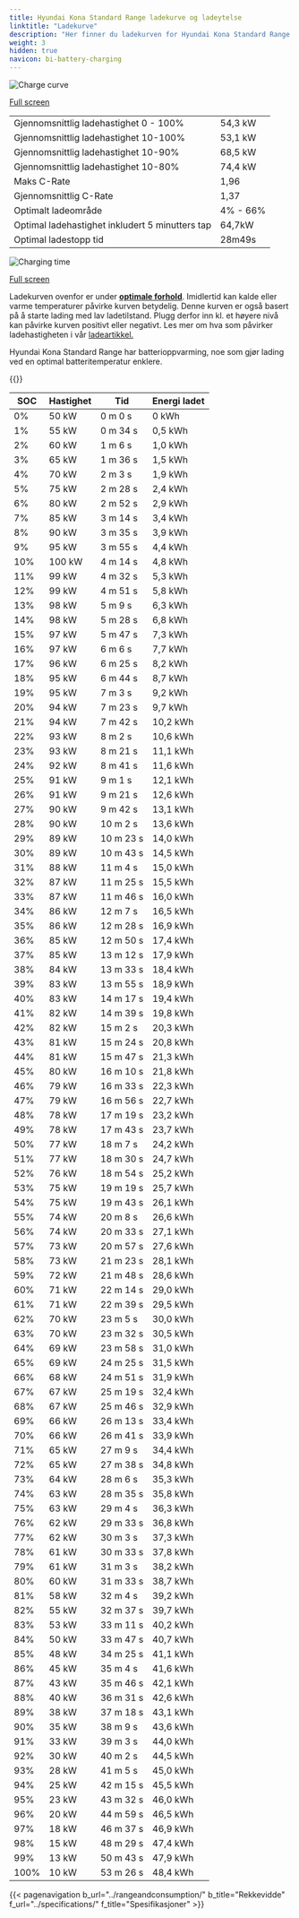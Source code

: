 ```yaml
---
title: Hyundai Kona Standard Range ladekurve og ladeytelse
linktitle: "Ladekurve"
description: "Her finner du ladekurven for Hyundai Kona Standard Range."
weight: 3
hidden: true
navicon: bi-battery-charging
---
```

<!-- markdownlint-disable MD033 -->
<img src="/images/models/hyundai/kona/kona_standard_range/chargingcurve.svg" alt="Charge curve" class="img-fluid">

[Full screen](/images/models/hyundai/kona/kona_standard_range/chargingcurve.svg)


<table class="table table-striped border">
<tbody>
<tr>
<td>Gjennomsnittlig ladehastighet 0 - 100%</td><td>54,3 kW</td>
</tr>
<tr>
<td>Gjennomsnittlig ladehastighet 10-100%</td><td>53,1 kW</td>
</tr>
<tr>
<td>Gjennomsnittlig ladehastighet 10-90%</td><td>68,5 kW</td>
</tr>
<tr>
<td>Gjennomsnittlig ladehastighet 10-80%</td><td>74,4 kW</td>
</tr>
<tr>
<td>Maks C-Rate</td><td>1,96</td>
</tr>
<tr>
<td>Gjennomsnittlig C-Rate</td><td>1,37</td>
</tr>
<tr>
<td>Optimalt ladeområde</td><td>4% - 66%</td>
</tr>
<tr>
<td>Optimal ladehastighet inkludert 5 minutters tap</td><td>64,7kW</td>
</tr>
<tr>
<td>Optimal ladestopp tid</td><td>28m49s</td>
</tr>
</tbody>
</table>
<img src="/images/models/hyundai/kona/kona_standard_range/chargingtime.svg" alt="Charging time" class="img-fluid">

[Full screen](/images/models/hyundai/kona/kona_standard_range/chargingtime.svg)


Ladekurven ovenfor er under **[optimale forhold](../../../../../technology/battery/charging/#temperatur)**. Imidlertid kan kalde eller varme temperaturer påvirke kurven betydelig. Denne kurven er også basert på å starte lading med lav ladetilstand. Plugg derfor inn kl. et høyere nivå kan påvirke kurven positivt eller negativt. Les mer om hva som påvirker ladehastigheten i vår [ladeartikkel.](../../../../../technology/battery/charging/)


Hyundai Kona Standard Range har batterioppvarming, noe som gjør lading ved en optimal batteritemperatur enklere.


{{<evkxdisplayaddarticle />}}
<table class="table table-striped border">
<thead>
<tr><th>SOC</th><th>Hastighet</th><th>Tid</th><th>Energi ladet</th></tr>
</thead>
<tbody>
<tr>
<td>0%</td><td>50 kW</td><td> 0 m 0 s </td><td>0 kWh </td>
</tr>
<tr>
<td>1%</td><td>55 kW</td><td> 0 m 34 s </td><td>0,5 kWh </td>
</tr>
<tr>
<td>2%</td><td>60 kW</td><td> 1 m 6 s </td><td>1,0 kWh </td>
</tr>
<tr>
<td>3%</td><td>65 kW</td><td> 1 m 36 s </td><td>1,5 kWh </td>
</tr>
<tr>
<td>4%</td><td>70 kW</td><td> 2 m 3 s </td><td>1,9 kWh </td>
</tr>
<tr>
<td>5%</td><td>75 kW</td><td> 2 m 28 s </td><td>2,4 kWh </td>
</tr>
<tr>
<td>6%</td><td>80 kW</td><td> 2 m 52 s </td><td>2,9 kWh </td>
</tr>
<tr>
<td>7%</td><td>85 kW</td><td> 3 m 14 s </td><td>3,4 kWh </td>
</tr>
<tr>
<td>8%</td><td>90 kW</td><td> 3 m 35 s </td><td>3,9 kWh </td>
</tr>
<tr>
<td>9%</td><td>95 kW</td><td> 3 m 55 s </td><td>4,4 kWh </td>
</tr>
<tr>
<td>10%</td><td>100 kW</td><td> 4 m 14 s </td><td>4,8 kWh </td>
</tr>
<tr>
<td>11%</td><td>99 kW</td><td> 4 m 32 s </td><td>5,3 kWh </td>
</tr>
<tr>
<td>12%</td><td>99 kW</td><td> 4 m 51 s </td><td>5,8 kWh </td>
</tr>
<tr>
<td>13%</td><td>98 kW</td><td> 5 m 9 s </td><td>6,3 kWh </td>
</tr>
<tr>
<td>14%</td><td>98 kW</td><td> 5 m 28 s </td><td>6,8 kWh </td>
</tr>
<tr>
<td>15%</td><td>97 kW</td><td> 5 m 47 s </td><td>7,3 kWh </td>
</tr>
<tr>
<td>16%</td><td>97 kW</td><td> 6 m 6 s </td><td>7,7 kWh </td>
</tr>
<tr>
<td>17%</td><td>96 kW</td><td> 6 m 25 s </td><td>8,2 kWh </td>
</tr>
<tr>
<td>18%</td><td>95 kW</td><td> 6 m 44 s </td><td>8,7 kWh </td>
</tr>
<tr>
<td>19%</td><td>95 kW</td><td> 7 m 3 s </td><td>9,2 kWh </td>
</tr>
<tr>
<td>20%</td><td>94 kW</td><td> 7 m 23 s </td><td>9,7 kWh </td>
</tr>
<tr>
<td>21%</td><td>94 kW</td><td> 7 m 42 s </td><td>10,2 kWh </td>
</tr>
<tr>
<td>22%</td><td>93 kW</td><td> 8 m 2 s </td><td>10,6 kWh </td>
</tr>
<tr>
<td>23%</td><td>93 kW</td><td> 8 m 21 s </td><td>11,1 kWh </td>
</tr>
<tr>
<td>24%</td><td>92 kW</td><td> 8 m 41 s </td><td>11,6 kWh </td>
</tr>
<tr>
<td>25%</td><td>91 kW</td><td> 9 m 1 s </td><td>12,1 kWh </td>
</tr>
<tr>
<td>26%</td><td>91 kW</td><td> 9 m 21 s </td><td>12,6 kWh </td>
</tr>
<tr>
<td>27%</td><td>90 kW</td><td> 9 m 42 s </td><td>13,1 kWh </td>
</tr>
<tr>
<td>28%</td><td>90 kW</td><td> 10 m 2 s </td><td>13,6 kWh </td>
</tr>
<tr>
<td>29%</td><td>89 kW</td><td> 10 m 23 s </td><td>14,0 kWh </td>
</tr>
<tr>
<td>30%</td><td>89 kW</td><td> 10 m 43 s </td><td>14,5 kWh </td>
</tr>
<tr>
<td>31%</td><td>88 kW</td><td> 11 m 4 s </td><td>15,0 kWh </td>
</tr>
<tr>
<td>32%</td><td>87 kW</td><td> 11 m 25 s </td><td>15,5 kWh </td>
</tr>
<tr>
<td>33%</td><td>87 kW</td><td> 11 m 46 s </td><td>16,0 kWh </td>
</tr>
<tr>
<td>34%</td><td>86 kW</td><td> 12 m 7 s </td><td>16,5 kWh </td>
</tr>
<tr>
<td>35%</td><td>86 kW</td><td> 12 m 28 s </td><td>16,9 kWh </td>
</tr>
<tr>
<td>36%</td><td>85 kW</td><td> 12 m 50 s </td><td>17,4 kWh </td>
</tr>
<tr>
<td>37%</td><td>85 kW</td><td> 13 m 12 s </td><td>17,9 kWh </td>
</tr>
<tr>
<td>38%</td><td>84 kW</td><td> 13 m 33 s </td><td>18,4 kWh </td>
</tr>
<tr>
<td>39%</td><td>83 kW</td><td> 13 m 55 s </td><td>18,9 kWh </td>
</tr>
<tr>
<td>40%</td><td>83 kW</td><td> 14 m 17 s </td><td>19,4 kWh </td>
</tr>
<tr>
<td>41%</td><td>82 kW</td><td> 14 m 39 s </td><td>19,8 kWh </td>
</tr>
<tr>
<td>42%</td><td>82 kW</td><td> 15 m 2 s </td><td>20,3 kWh </td>
</tr>
<tr>
<td>43%</td><td>81 kW</td><td> 15 m 24 s </td><td>20,8 kWh </td>
</tr>
<tr>
<td>44%</td><td>81 kW</td><td> 15 m 47 s </td><td>21,3 kWh </td>
</tr>
<tr>
<td>45%</td><td>80 kW</td><td> 16 m 10 s </td><td>21,8 kWh </td>
</tr>
<tr>
<td>46%</td><td>79 kW</td><td> 16 m 33 s </td><td>22,3 kWh </td>
</tr>
<tr>
<td>47%</td><td>79 kW</td><td> 16 m 56 s </td><td>22,7 kWh </td>
</tr>
<tr>
<td>48%</td><td>78 kW</td><td> 17 m 19 s </td><td>23,2 kWh </td>
</tr>
<tr>
<td>49%</td><td>78 kW</td><td> 17 m 43 s </td><td>23,7 kWh </td>
</tr>
<tr>
<td>50%</td><td>77 kW</td><td> 18 m 7 s </td><td>24,2 kWh </td>
</tr>
<tr>
<td>51%</td><td>77 kW</td><td> 18 m 30 s </td><td>24,7 kWh </td>
</tr>
<tr>
<td>52%</td><td>76 kW</td><td> 18 m 54 s </td><td>25,2 kWh </td>
</tr>
<tr>
<td>53%</td><td>75 kW</td><td> 19 m 19 s </td><td>25,7 kWh </td>
</tr>
<tr>
<td>54%</td><td>75 kW</td><td> 19 m 43 s </td><td>26,1 kWh </td>
</tr>
<tr>
<td>55%</td><td>74 kW</td><td> 20 m 8 s </td><td>26,6 kWh </td>
</tr>
<tr>
<td>56%</td><td>74 kW</td><td> 20 m 33 s </td><td>27,1 kWh </td>
</tr>
<tr>
<td>57%</td><td>73 kW</td><td> 20 m 57 s </td><td>27,6 kWh </td>
</tr>
<tr>
<td>58%</td><td>73 kW</td><td> 21 m 23 s </td><td>28,1 kWh </td>
</tr>
<tr>
<td>59%</td><td>72 kW</td><td> 21 m 48 s </td><td>28,6 kWh </td>
</tr>
<tr>
<td>60%</td><td>71 kW</td><td> 22 m 14 s </td><td>29,0 kWh </td>
</tr>
<tr>
<td>61%</td><td>71 kW</td><td> 22 m 39 s </td><td>29,5 kWh </td>
</tr>
<tr>
<td>62%</td><td>70 kW</td><td> 23 m 5 s </td><td>30,0 kWh </td>
</tr>
<tr>
<td>63%</td><td>70 kW</td><td> 23 m 32 s </td><td>30,5 kWh </td>
</tr>
<tr>
<td>64%</td><td>69 kW</td><td> 23 m 58 s </td><td>31,0 kWh </td>
</tr>
<tr>
<td>65%</td><td>69 kW</td><td> 24 m 25 s </td><td>31,5 kWh </td>
</tr>
<tr>
<td>66%</td><td>68 kW</td><td> 24 m 51 s </td><td>31,9 kWh </td>
</tr>
<tr>
<td>67%</td><td>67 kW</td><td> 25 m 19 s </td><td>32,4 kWh </td>
</tr>
<tr>
<td>68%</td><td>67 kW</td><td> 25 m 46 s </td><td>32,9 kWh </td>
</tr>
<tr>
<td>69%</td><td>66 kW</td><td> 26 m 13 s </td><td>33,4 kWh </td>
</tr>
<tr>
<td>70%</td><td>66 kW</td><td> 26 m 41 s </td><td>33,9 kWh </td>
</tr>
<tr>
<td>71%</td><td>65 kW</td><td> 27 m 9 s </td><td>34,4 kWh </td>
</tr>
<tr>
<td>72%</td><td>65 kW</td><td> 27 m 38 s </td><td>34,8 kWh </td>
</tr>
<tr>
<td>73%</td><td>64 kW</td><td> 28 m 6 s </td><td>35,3 kWh </td>
</tr>
<tr>
<td>74%</td><td>63 kW</td><td> 28 m 35 s </td><td>35,8 kWh </td>
</tr>
<tr>
<td>75%</td><td>63 kW</td><td> 29 m 4 s </td><td>36,3 kWh </td>
</tr>
<tr>
<td>76%</td><td>62 kW</td><td> 29 m 33 s </td><td>36,8 kWh </td>
</tr>
<tr>
<td>77%</td><td>62 kW</td><td> 30 m 3 s </td><td>37,3 kWh </td>
</tr>
<tr>
<td>78%</td><td>61 kW</td><td> 30 m 33 s </td><td>37,8 kWh </td>
</tr>
<tr>
<td>79%</td><td>61 kW</td><td> 31 m 3 s </td><td>38,2 kWh </td>
</tr>
<tr>
<td>80%</td><td>60 kW</td><td> 31 m 33 s </td><td>38,7 kWh </td>
</tr>
<tr>
<td>81%</td><td>58 kW</td><td> 32 m 4 s </td><td>39,2 kWh </td>
</tr>
<tr>
<td>82%</td><td>55 kW</td><td> 32 m 37 s </td><td>39,7 kWh </td>
</tr>
<tr>
<td>83%</td><td>53 kW</td><td> 33 m 11 s </td><td>40,2 kWh </td>
</tr>
<tr>
<td>84%</td><td>50 kW</td><td> 33 m 47 s </td><td>40,7 kWh </td>
</tr>
<tr>
<td>85%</td><td>48 kW</td><td> 34 m 25 s </td><td>41,1 kWh </td>
</tr>
<tr>
<td>86%</td><td>45 kW</td><td> 35 m 4 s </td><td>41,6 kWh </td>
</tr>
<tr>
<td>87%</td><td>43 kW</td><td> 35 m 46 s </td><td>42,1 kWh </td>
</tr>
<tr>
<td>88%</td><td>40 kW</td><td> 36 m 31 s </td><td>42,6 kWh </td>
</tr>
<tr>
<td>89%</td><td>38 kW</td><td> 37 m 18 s </td><td>43,1 kWh </td>
</tr>
<tr>
<td>90%</td><td>35 kW</td><td> 38 m 9 s </td><td>43,6 kWh </td>
</tr>
<tr>
<td>91%</td><td>33 kW</td><td> 39 m 3 s </td><td>44,0 kWh </td>
</tr>
<tr>
<td>92%</td><td>30 kW</td><td> 40 m 2 s </td><td>44,5 kWh </td>
</tr>
<tr>
<td>93%</td><td>28 kW</td><td> 41 m 5 s </td><td>45,0 kWh </td>
</tr>
<tr>
<td>94%</td><td>25 kW</td><td> 42 m 15 s </td><td>45,5 kWh </td>
</tr>
<tr>
<td>95%</td><td>23 kW</td><td> 43 m 32 s </td><td>46,0 kWh </td>
</tr>
<tr>
<td>96%</td><td>20 kW</td><td> 44 m 59 s </td><td>46,5 kWh </td>
</tr>
<tr>
<td>97%</td><td>18 kW</td><td> 46 m 37 s </td><td>46,9 kWh </td>
</tr>
<tr>
<td>98%</td><td>15 kW</td><td> 48 m 29 s </td><td>47,4 kWh </td>
</tr>
<tr>
<td>99%</td><td>13 kW</td><td> 50 m 43 s </td><td>47,9 kWh </td>
</tr>
<tr>
<td>100%</td><td>10 kW</td><td> 53 m 26 s </td><td>48,4 kWh </td>
</tr>
</tbody>
</table>


{{< pagenavigation b_url="../rangeandconsumption/" b_title="Rekkevidde" f_url="../specifications/" f_title="Spesifikasjoner" >}}
